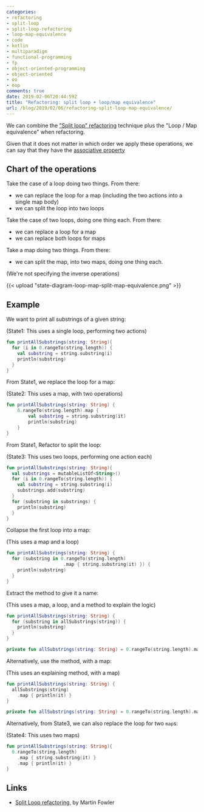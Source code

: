 ```yaml
---
categories:
- refactoring
- split-loop
- split-loop-refactoring
- loop-map-equivalence
- code
- kotlin
- multiparadigm
- functional-programming
- fp
- object-oriented-programming
- object-oriented
- oo
- oop
comments: true
date: 2019-02-06T20:44:59Z
title: "Refactoring: split loop + loop/map equivalence"
url: /blog/2019/02/06/refactoring-split-loop-map-equivalence/
---
```


We can combine the ["Split loop" refactoring][refactoring] technique plus the "Loop / Map equivalence" when refactoring.

Given that it does not matter in which order we apply these operations, we can say that they have the [associative property](https://en.wikipedia.org/wiki/Associative_property)

## Chart of the operations

Take the case of a loop doing two things. From there:

  - we can replace the loop for a map (including the two actions into a single map body)
  - we can split the loop into two loops

Take the case of two loops, doing one thing each. From there:

  - we can replace a loop for a map
  - we can replace both loops for maps

Take a map doing two things. From there:

  - we can split the map, into two maps, doing one thing each.

(We're not specifying the inverse operations)

<!--
see the 2019-02-06-refactoring-split-loop-map-equivalence.snippet.txt file for the code to generate this state diagram UML
-->

{{< upload "state-diagram-loop-map-split-map-equivalence.png" >}}

## Example

We want to print all substrings of a given string:

(State1: This uses a single loop, performing two actions)

```kotlin
fun printAllSubstrings(string: String){
  for (i in 0.rangeTo(string.length)) {
    val substring = string.substring(i)
    println(substring)
  }
}
```

From State1, we replace the loop for a map:

(State2: This uses a map, with two operations)

```kotlin
fun printAllSubstrings(string: String) {
    0.rangeTo(string.length).map {
        val substring = string.substring(it)
        println(substring)
    }
}
```

From State1, Refactor to split the loop:

(State3: This uses two loops, performing one action each)

```kotlin
fun printAllSubstrings(string: String){
  val substrings = mutableListOf<String>()
  for (i in 0.rangeTo(string.length)) {
    val substring = string.substring(i)
    substrings.add(substring)
  }
  for (substring in substrings) {
    println(substring)
  }
}
```

Collapse the first loop into a map:

(This uses a map and a loop)

```kotlin
fun printAllSubstrings(string: String) {
  for (substring in 0.rangeTo(string.length)
                     .map { string.substring(it) }) {
    println(substring)
  }
}
```

Extract the method to give it a name:

(This uses a map, a loop, and a method to explain the logic)

```kotlin
fun printAllSubstrings(string: String) {
  for (substring in allSubstrings(string)) {
    println(substring)
  }
}

private fun allSubstrings(string: String) = 0.rangeTo(string.length).map { string.substring(it) }
```

Alternatively, use the method, with a map:

(This uses an explaining method, with a map)

```kotlin
fun printAllSubstrings(string: String) {
  allSubstrings(string)
    .map { println(it) }
}

private fun allSubstrings(string: String) = 0.rangeTo(string.length).map { string.substring(it) }
```

Alternatively, from State3, we can also replace the loop for two `map`s:

(State4: This uses two maps)

```kotlin
fun printAllSubstrings(string: String){
  0.rangeTo(string.length)
    .map { string.substring(it) }
    .map { println(it) }
}
```

## Links
 
  - [Split Loop refactoring][refactoring], by Martin Fowler

[refactoring]: https://refactoring.com/catalog/splitLoop.html



